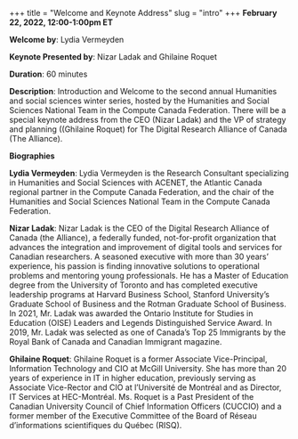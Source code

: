 +++
title = "Welcome and Keynote Address"
slug = "intro"
+++
**February 22, 2022, 12:00-1:00pm ET**

**Welcome by**: Lydia Vermeyden

**Keynote Presented by**: Nizar Ladak and Ghilaine Roquet

**Duration**: 60 minutes

**Description**: Introduction and Welcome to the second annual Humanities and social sciences winter series, hosted by the Humanities and Social Sciences National Team in the Compute Canada Federation. There will be a special keynote address from the CEO (Nizar Ladak) and the VP of strategy and planning ((Ghilaine Roquet) for The Digital Research Alliance of Canada (The Alliance). 

**Biographies**

**Lydia Vermeyden**: Lydia Vermeyden is the  Research Consultant specializing in Humanities and Social Sciences with ACENET, the Atlantic Canada regional partner in the Compute Canada Federation, and the chair of the Humanities and Social Sciences National Team in the Compute Canada Federation. 

**Nizar Ladak**: Nizar Ladak is the CEO of the Digital Research Alliance of Canada (the Alliance), a federally funded, not-for-profit organization that advances the integration and improvement of digital tools and services for Canadian researchers. A seasoned executive with more than 30 years’ experience, his passion is finding innovative solutions to operational problems and mentoring young professionals. He has a Master of Education degree from the University of Toronto and has completed executive leadership programs at Harvard Business School, Stanford University’s Graduate School of Business and the Rotman Graduate School of Business. In 2021, Mr. Ladak was awarded the Ontario Institute for Studies in Education (OISE) Leaders and Legends Distinguished Service Award. In 2019, Mr. Ladak was selected as one of Canada’s Top 25 Immigrants by the Royal Bank of Canada and Canadian Immigrant magazine.

**Ghilaine Roquet**: Ghilaine Roquet is a former Associate Vice-Principal, Information Technology and CIO at McGill University. She has more than 20 years of experience in IT in higher education, previously serving as Associate Vice-Rector and CIO at l’Université de Montréal and as Director, IT Services at HEC-Montréal. Ms. Roquet is a Past President of the Canadian University Council of Chief Information Officers (CUCCIO) and a former member of the Executive Committee of the Board of Réseau d’informations scientifiques du Québec (RISQ).
